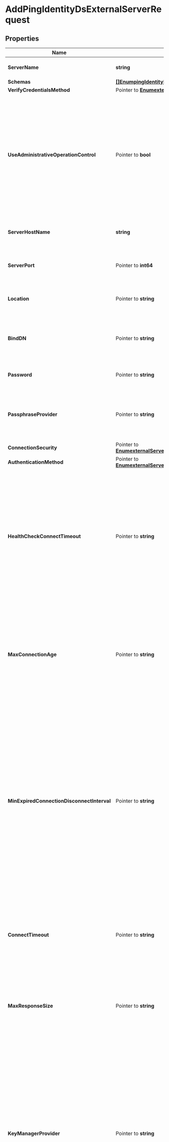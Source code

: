 # AddPingIdentityDsExternalServerRequest

## Properties

Name | Type | Description | Notes
------------ | ------------- | ------------- | -------------
**ServerName** | **string** | Name of the new External Server | 
**Schemas** | [**[]EnumpingIdentityDsExternalServerSchemaUrn**](EnumpingIdentityDsExternalServerSchemaUrn.md) |  | 
**VerifyCredentialsMethod** | Pointer to [**EnumexternalServerVerifyCredentialsMethodProp**](EnumexternalServerVerifyCredentialsMethodProp.md) |  | [optional] 
**UseAdministrativeOperationControl** | Pointer to **bool** | Indicates whether to include the administrative operation request control in requests sent to this server which are intended for administrative operations (e.g., health checking) rather than requests directly from clients. | [optional] 
**ServerHostName** | **string** | The host name or IP address of the target LDAP server. | 
**ServerPort** | Pointer to **int64** | The port number on which the server listens for requests. | [optional] 
**Location** | Pointer to **string** | Specifies the location for the LDAP External Server. | [optional] 
**BindDN** | Pointer to **string** | The DN to use to bind to the target LDAP server if simple authentication is required. | [optional] 
**Password** | Pointer to **string** | The login password for the specified user. | [optional] 
**PassphraseProvider** | Pointer to **string** | The passphrase provider to use to obtain the login password for the specified user. | [optional] 
**ConnectionSecurity** | Pointer to [**EnumexternalServerPingIdentityDsConnectionSecurityProp**](EnumexternalServerPingIdentityDsConnectionSecurityProp.md) |  | [optional] 
**AuthenticationMethod** | Pointer to [**EnumexternalServerPingIdentityDsAuthenticationMethodProp**](EnumexternalServerPingIdentityDsAuthenticationMethodProp.md) |  | [optional] 
**HealthCheckConnectTimeout** | Pointer to **string** | Specifies the maximum length of time to wait for a connection to be established for the purpose of performing a health check. If the connection cannot be established within this length of time, the server will be classified as unavailable. | [optional] 
**MaxConnectionAge** | Pointer to **string** | Specifies the maximum length of time that connections to this server should be allowed to remain established before being closed and replaced with newly-established connections. | [optional] 
**MinExpiredConnectionDisconnectInterval** | Pointer to **string** | Specifies the minimum length of time that should pass between connection closures as a result of the connections being established for longer than the maximum connection age. This may help avoid cases in which a large number of connections are closed and re-established in a short period of time because of the maximum connection age. | [optional] 
**ConnectTimeout** | Pointer to **string** | Specifies the maximum length of time to wait for a connection to be established before giving up and considering the server unavailable. | [optional] 
**MaxResponseSize** | Pointer to **string** | Specifies the maximum response size that should be supported for messages received from the LDAP external server. | [optional] 
**KeyManagerProvider** | Pointer to **string** | The key manager provider to use if SSL or StartTLS is to be used for connection-level security. When specifying a value for this property (except when using the Null key manager provider) you must ensure that the external server trusts this server&#39;s public certificate by adding this server&#39;s public certificate to the external server&#39;s trust store. | [optional] 
**TrustManagerProvider** | Pointer to **string** | The trust manager provider to use if SSL or StartTLS is to be used for connection-level security. | [optional] 
**InitialConnections** | Pointer to **int64** | The number of connections to initially establish to the LDAP external server. A value of zero indicates that the number of connections should be dynamically based on the number of available worker threads. This will be ignored when using a thread-local connection pool. | [optional] 
**MaxConnections** | Pointer to **int64** | The maximum number of concurrent connections to maintain for the LDAP external server. A value of zero indicates that the number of connections should be dynamically based on the number of available worker threads. This will be ignored when using a thread-local connection pool. | [optional] 
**DefunctConnectionResultCode** | Pointer to [**[]EnumexternalServerDefunctConnectionResultCodeProp**](EnumexternalServerDefunctConnectionResultCodeProp.md) |  | [optional] 
**AbandonOnTimeout** | Pointer to **bool** | Indicates whether to send an abandon request for an operation for which a response timeout is encountered. A request which has timed out on one server may be retried on another server regardless of whether an abandon request is sent, but if the initial attempt is not abandoned then a long-running operation may unnecessarily continue to consume processing resources on the initial server. | [optional] 
**Description** | Pointer to **string** | A description for this External Server | [optional] 

## Methods

### NewAddPingIdentityDsExternalServerRequest

`func NewAddPingIdentityDsExternalServerRequest(serverName string, schemas []EnumpingIdentityDsExternalServerSchemaUrn, serverHostName string, ) *AddPingIdentityDsExternalServerRequest`

NewAddPingIdentityDsExternalServerRequest instantiates a new AddPingIdentityDsExternalServerRequest object
This constructor will assign default values to properties that have it defined,
and makes sure properties required by API are set, but the set of arguments
will change when the set of required properties is changed

### NewAddPingIdentityDsExternalServerRequestWithDefaults

`func NewAddPingIdentityDsExternalServerRequestWithDefaults() *AddPingIdentityDsExternalServerRequest`

NewAddPingIdentityDsExternalServerRequestWithDefaults instantiates a new AddPingIdentityDsExternalServerRequest object
This constructor will only assign default values to properties that have it defined,
but it doesn't guarantee that properties required by API are set

### GetServerName

`func (o *AddPingIdentityDsExternalServerRequest) GetServerName() string`

GetServerName returns the ServerName field if non-nil, zero value otherwise.

### GetServerNameOk

`func (o *AddPingIdentityDsExternalServerRequest) GetServerNameOk() (*string, bool)`

GetServerNameOk returns a tuple with the ServerName field if it's non-nil, zero value otherwise
and a boolean to check if the value has been set.

### SetServerName

`func (o *AddPingIdentityDsExternalServerRequest) SetServerName(v string)`

SetServerName sets ServerName field to given value.


### GetSchemas

`func (o *AddPingIdentityDsExternalServerRequest) GetSchemas() []EnumpingIdentityDsExternalServerSchemaUrn`

GetSchemas returns the Schemas field if non-nil, zero value otherwise.

### GetSchemasOk

`func (o *AddPingIdentityDsExternalServerRequest) GetSchemasOk() (*[]EnumpingIdentityDsExternalServerSchemaUrn, bool)`

GetSchemasOk returns a tuple with the Schemas field if it's non-nil, zero value otherwise
and a boolean to check if the value has been set.

### SetSchemas

`func (o *AddPingIdentityDsExternalServerRequest) SetSchemas(v []EnumpingIdentityDsExternalServerSchemaUrn)`

SetSchemas sets Schemas field to given value.


### GetVerifyCredentialsMethod

`func (o *AddPingIdentityDsExternalServerRequest) GetVerifyCredentialsMethod() EnumexternalServerVerifyCredentialsMethodProp`

GetVerifyCredentialsMethod returns the VerifyCredentialsMethod field if non-nil, zero value otherwise.

### GetVerifyCredentialsMethodOk

`func (o *AddPingIdentityDsExternalServerRequest) GetVerifyCredentialsMethodOk() (*EnumexternalServerVerifyCredentialsMethodProp, bool)`

GetVerifyCredentialsMethodOk returns a tuple with the VerifyCredentialsMethod field if it's non-nil, zero value otherwise
and a boolean to check if the value has been set.

### SetVerifyCredentialsMethod

`func (o *AddPingIdentityDsExternalServerRequest) SetVerifyCredentialsMethod(v EnumexternalServerVerifyCredentialsMethodProp)`

SetVerifyCredentialsMethod sets VerifyCredentialsMethod field to given value.

### HasVerifyCredentialsMethod

`func (o *AddPingIdentityDsExternalServerRequest) HasVerifyCredentialsMethod() bool`

HasVerifyCredentialsMethod returns a boolean if a field has been set.

### GetUseAdministrativeOperationControl

`func (o *AddPingIdentityDsExternalServerRequest) GetUseAdministrativeOperationControl() bool`

GetUseAdministrativeOperationControl returns the UseAdministrativeOperationControl field if non-nil, zero value otherwise.

### GetUseAdministrativeOperationControlOk

`func (o *AddPingIdentityDsExternalServerRequest) GetUseAdministrativeOperationControlOk() (*bool, bool)`

GetUseAdministrativeOperationControlOk returns a tuple with the UseAdministrativeOperationControl field if it's non-nil, zero value otherwise
and a boolean to check if the value has been set.

### SetUseAdministrativeOperationControl

`func (o *AddPingIdentityDsExternalServerRequest) SetUseAdministrativeOperationControl(v bool)`

SetUseAdministrativeOperationControl sets UseAdministrativeOperationControl field to given value.

### HasUseAdministrativeOperationControl

`func (o *AddPingIdentityDsExternalServerRequest) HasUseAdministrativeOperationControl() bool`

HasUseAdministrativeOperationControl returns a boolean if a field has been set.

### GetServerHostName

`func (o *AddPingIdentityDsExternalServerRequest) GetServerHostName() string`

GetServerHostName returns the ServerHostName field if non-nil, zero value otherwise.

### GetServerHostNameOk

`func (o *AddPingIdentityDsExternalServerRequest) GetServerHostNameOk() (*string, bool)`

GetServerHostNameOk returns a tuple with the ServerHostName field if it's non-nil, zero value otherwise
and a boolean to check if the value has been set.

### SetServerHostName

`func (o *AddPingIdentityDsExternalServerRequest) SetServerHostName(v string)`

SetServerHostName sets ServerHostName field to given value.


### GetServerPort

`func (o *AddPingIdentityDsExternalServerRequest) GetServerPort() int64`

GetServerPort returns the ServerPort field if non-nil, zero value otherwise.

### GetServerPortOk

`func (o *AddPingIdentityDsExternalServerRequest) GetServerPortOk() (*int64, bool)`

GetServerPortOk returns a tuple with the ServerPort field if it's non-nil, zero value otherwise
and a boolean to check if the value has been set.

### SetServerPort

`func (o *AddPingIdentityDsExternalServerRequest) SetServerPort(v int64)`

SetServerPort sets ServerPort field to given value.

### HasServerPort

`func (o *AddPingIdentityDsExternalServerRequest) HasServerPort() bool`

HasServerPort returns a boolean if a field has been set.

### GetLocation

`func (o *AddPingIdentityDsExternalServerRequest) GetLocation() string`

GetLocation returns the Location field if non-nil, zero value otherwise.

### GetLocationOk

`func (o *AddPingIdentityDsExternalServerRequest) GetLocationOk() (*string, bool)`

GetLocationOk returns a tuple with the Location field if it's non-nil, zero value otherwise
and a boolean to check if the value has been set.

### SetLocation

`func (o *AddPingIdentityDsExternalServerRequest) SetLocation(v string)`

SetLocation sets Location field to given value.

### HasLocation

`func (o *AddPingIdentityDsExternalServerRequest) HasLocation() bool`

HasLocation returns a boolean if a field has been set.

### GetBindDN

`func (o *AddPingIdentityDsExternalServerRequest) GetBindDN() string`

GetBindDN returns the BindDN field if non-nil, zero value otherwise.

### GetBindDNOk

`func (o *AddPingIdentityDsExternalServerRequest) GetBindDNOk() (*string, bool)`

GetBindDNOk returns a tuple with the BindDN field if it's non-nil, zero value otherwise
and a boolean to check if the value has been set.

### SetBindDN

`func (o *AddPingIdentityDsExternalServerRequest) SetBindDN(v string)`

SetBindDN sets BindDN field to given value.

### HasBindDN

`func (o *AddPingIdentityDsExternalServerRequest) HasBindDN() bool`

HasBindDN returns a boolean if a field has been set.

### GetPassword

`func (o *AddPingIdentityDsExternalServerRequest) GetPassword() string`

GetPassword returns the Password field if non-nil, zero value otherwise.

### GetPasswordOk

`func (o *AddPingIdentityDsExternalServerRequest) GetPasswordOk() (*string, bool)`

GetPasswordOk returns a tuple with the Password field if it's non-nil, zero value otherwise
and a boolean to check if the value has been set.

### SetPassword

`func (o *AddPingIdentityDsExternalServerRequest) SetPassword(v string)`

SetPassword sets Password field to given value.

### HasPassword

`func (o *AddPingIdentityDsExternalServerRequest) HasPassword() bool`

HasPassword returns a boolean if a field has been set.

### GetPassphraseProvider

`func (o *AddPingIdentityDsExternalServerRequest) GetPassphraseProvider() string`

GetPassphraseProvider returns the PassphraseProvider field if non-nil, zero value otherwise.

### GetPassphraseProviderOk

`func (o *AddPingIdentityDsExternalServerRequest) GetPassphraseProviderOk() (*string, bool)`

GetPassphraseProviderOk returns a tuple with the PassphraseProvider field if it's non-nil, zero value otherwise
and a boolean to check if the value has been set.

### SetPassphraseProvider

`func (o *AddPingIdentityDsExternalServerRequest) SetPassphraseProvider(v string)`

SetPassphraseProvider sets PassphraseProvider field to given value.

### HasPassphraseProvider

`func (o *AddPingIdentityDsExternalServerRequest) HasPassphraseProvider() bool`

HasPassphraseProvider returns a boolean if a field has been set.

### GetConnectionSecurity

`func (o *AddPingIdentityDsExternalServerRequest) GetConnectionSecurity() EnumexternalServerPingIdentityDsConnectionSecurityProp`

GetConnectionSecurity returns the ConnectionSecurity field if non-nil, zero value otherwise.

### GetConnectionSecurityOk

`func (o *AddPingIdentityDsExternalServerRequest) GetConnectionSecurityOk() (*EnumexternalServerPingIdentityDsConnectionSecurityProp, bool)`

GetConnectionSecurityOk returns a tuple with the ConnectionSecurity field if it's non-nil, zero value otherwise
and a boolean to check if the value has been set.

### SetConnectionSecurity

`func (o *AddPingIdentityDsExternalServerRequest) SetConnectionSecurity(v EnumexternalServerPingIdentityDsConnectionSecurityProp)`

SetConnectionSecurity sets ConnectionSecurity field to given value.

### HasConnectionSecurity

`func (o *AddPingIdentityDsExternalServerRequest) HasConnectionSecurity() bool`

HasConnectionSecurity returns a boolean if a field has been set.

### GetAuthenticationMethod

`func (o *AddPingIdentityDsExternalServerRequest) GetAuthenticationMethod() EnumexternalServerPingIdentityDsAuthenticationMethodProp`

GetAuthenticationMethod returns the AuthenticationMethod field if non-nil, zero value otherwise.

### GetAuthenticationMethodOk

`func (o *AddPingIdentityDsExternalServerRequest) GetAuthenticationMethodOk() (*EnumexternalServerPingIdentityDsAuthenticationMethodProp, bool)`

GetAuthenticationMethodOk returns a tuple with the AuthenticationMethod field if it's non-nil, zero value otherwise
and a boolean to check if the value has been set.

### SetAuthenticationMethod

`func (o *AddPingIdentityDsExternalServerRequest) SetAuthenticationMethod(v EnumexternalServerPingIdentityDsAuthenticationMethodProp)`

SetAuthenticationMethod sets AuthenticationMethod field to given value.

### HasAuthenticationMethod

`func (o *AddPingIdentityDsExternalServerRequest) HasAuthenticationMethod() bool`

HasAuthenticationMethod returns a boolean if a field has been set.

### GetHealthCheckConnectTimeout

`func (o *AddPingIdentityDsExternalServerRequest) GetHealthCheckConnectTimeout() string`

GetHealthCheckConnectTimeout returns the HealthCheckConnectTimeout field if non-nil, zero value otherwise.

### GetHealthCheckConnectTimeoutOk

`func (o *AddPingIdentityDsExternalServerRequest) GetHealthCheckConnectTimeoutOk() (*string, bool)`

GetHealthCheckConnectTimeoutOk returns a tuple with the HealthCheckConnectTimeout field if it's non-nil, zero value otherwise
and a boolean to check if the value has been set.

### SetHealthCheckConnectTimeout

`func (o *AddPingIdentityDsExternalServerRequest) SetHealthCheckConnectTimeout(v string)`

SetHealthCheckConnectTimeout sets HealthCheckConnectTimeout field to given value.

### HasHealthCheckConnectTimeout

`func (o *AddPingIdentityDsExternalServerRequest) HasHealthCheckConnectTimeout() bool`

HasHealthCheckConnectTimeout returns a boolean if a field has been set.

### GetMaxConnectionAge

`func (o *AddPingIdentityDsExternalServerRequest) GetMaxConnectionAge() string`

GetMaxConnectionAge returns the MaxConnectionAge field if non-nil, zero value otherwise.

### GetMaxConnectionAgeOk

`func (o *AddPingIdentityDsExternalServerRequest) GetMaxConnectionAgeOk() (*string, bool)`

GetMaxConnectionAgeOk returns a tuple with the MaxConnectionAge field if it's non-nil, zero value otherwise
and a boolean to check if the value has been set.

### SetMaxConnectionAge

`func (o *AddPingIdentityDsExternalServerRequest) SetMaxConnectionAge(v string)`

SetMaxConnectionAge sets MaxConnectionAge field to given value.

### HasMaxConnectionAge

`func (o *AddPingIdentityDsExternalServerRequest) HasMaxConnectionAge() bool`

HasMaxConnectionAge returns a boolean if a field has been set.

### GetMinExpiredConnectionDisconnectInterval

`func (o *AddPingIdentityDsExternalServerRequest) GetMinExpiredConnectionDisconnectInterval() string`

GetMinExpiredConnectionDisconnectInterval returns the MinExpiredConnectionDisconnectInterval field if non-nil, zero value otherwise.

### GetMinExpiredConnectionDisconnectIntervalOk

`func (o *AddPingIdentityDsExternalServerRequest) GetMinExpiredConnectionDisconnectIntervalOk() (*string, bool)`

GetMinExpiredConnectionDisconnectIntervalOk returns a tuple with the MinExpiredConnectionDisconnectInterval field if it's non-nil, zero value otherwise
and a boolean to check if the value has been set.

### SetMinExpiredConnectionDisconnectInterval

`func (o *AddPingIdentityDsExternalServerRequest) SetMinExpiredConnectionDisconnectInterval(v string)`

SetMinExpiredConnectionDisconnectInterval sets MinExpiredConnectionDisconnectInterval field to given value.

### HasMinExpiredConnectionDisconnectInterval

`func (o *AddPingIdentityDsExternalServerRequest) HasMinExpiredConnectionDisconnectInterval() bool`

HasMinExpiredConnectionDisconnectInterval returns a boolean if a field has been set.

### GetConnectTimeout

`func (o *AddPingIdentityDsExternalServerRequest) GetConnectTimeout() string`

GetConnectTimeout returns the ConnectTimeout field if non-nil, zero value otherwise.

### GetConnectTimeoutOk

`func (o *AddPingIdentityDsExternalServerRequest) GetConnectTimeoutOk() (*string, bool)`

GetConnectTimeoutOk returns a tuple with the ConnectTimeout field if it's non-nil, zero value otherwise
and a boolean to check if the value has been set.

### SetConnectTimeout

`func (o *AddPingIdentityDsExternalServerRequest) SetConnectTimeout(v string)`

SetConnectTimeout sets ConnectTimeout field to given value.

### HasConnectTimeout

`func (o *AddPingIdentityDsExternalServerRequest) HasConnectTimeout() bool`

HasConnectTimeout returns a boolean if a field has been set.

### GetMaxResponseSize

`func (o *AddPingIdentityDsExternalServerRequest) GetMaxResponseSize() string`

GetMaxResponseSize returns the MaxResponseSize field if non-nil, zero value otherwise.

### GetMaxResponseSizeOk

`func (o *AddPingIdentityDsExternalServerRequest) GetMaxResponseSizeOk() (*string, bool)`

GetMaxResponseSizeOk returns a tuple with the MaxResponseSize field if it's non-nil, zero value otherwise
and a boolean to check if the value has been set.

### SetMaxResponseSize

`func (o *AddPingIdentityDsExternalServerRequest) SetMaxResponseSize(v string)`

SetMaxResponseSize sets MaxResponseSize field to given value.

### HasMaxResponseSize

`func (o *AddPingIdentityDsExternalServerRequest) HasMaxResponseSize() bool`

HasMaxResponseSize returns a boolean if a field has been set.

### GetKeyManagerProvider

`func (o *AddPingIdentityDsExternalServerRequest) GetKeyManagerProvider() string`

GetKeyManagerProvider returns the KeyManagerProvider field if non-nil, zero value otherwise.

### GetKeyManagerProviderOk

`func (o *AddPingIdentityDsExternalServerRequest) GetKeyManagerProviderOk() (*string, bool)`

GetKeyManagerProviderOk returns a tuple with the KeyManagerProvider field if it's non-nil, zero value otherwise
and a boolean to check if the value has been set.

### SetKeyManagerProvider

`func (o *AddPingIdentityDsExternalServerRequest) SetKeyManagerProvider(v string)`

SetKeyManagerProvider sets KeyManagerProvider field to given value.

### HasKeyManagerProvider

`func (o *AddPingIdentityDsExternalServerRequest) HasKeyManagerProvider() bool`

HasKeyManagerProvider returns a boolean if a field has been set.

### GetTrustManagerProvider

`func (o *AddPingIdentityDsExternalServerRequest) GetTrustManagerProvider() string`

GetTrustManagerProvider returns the TrustManagerProvider field if non-nil, zero value otherwise.

### GetTrustManagerProviderOk

`func (o *AddPingIdentityDsExternalServerRequest) GetTrustManagerProviderOk() (*string, bool)`

GetTrustManagerProviderOk returns a tuple with the TrustManagerProvider field if it's non-nil, zero value otherwise
and a boolean to check if the value has been set.

### SetTrustManagerProvider

`func (o *AddPingIdentityDsExternalServerRequest) SetTrustManagerProvider(v string)`

SetTrustManagerProvider sets TrustManagerProvider field to given value.

### HasTrustManagerProvider

`func (o *AddPingIdentityDsExternalServerRequest) HasTrustManagerProvider() bool`

HasTrustManagerProvider returns a boolean if a field has been set.

### GetInitialConnections

`func (o *AddPingIdentityDsExternalServerRequest) GetInitialConnections() int64`

GetInitialConnections returns the InitialConnections field if non-nil, zero value otherwise.

### GetInitialConnectionsOk

`func (o *AddPingIdentityDsExternalServerRequest) GetInitialConnectionsOk() (*int64, bool)`

GetInitialConnectionsOk returns a tuple with the InitialConnections field if it's non-nil, zero value otherwise
and a boolean to check if the value has been set.

### SetInitialConnections

`func (o *AddPingIdentityDsExternalServerRequest) SetInitialConnections(v int64)`

SetInitialConnections sets InitialConnections field to given value.

### HasInitialConnections

`func (o *AddPingIdentityDsExternalServerRequest) HasInitialConnections() bool`

HasInitialConnections returns a boolean if a field has been set.

### GetMaxConnections

`func (o *AddPingIdentityDsExternalServerRequest) GetMaxConnections() int64`

GetMaxConnections returns the MaxConnections field if non-nil, zero value otherwise.

### GetMaxConnectionsOk

`func (o *AddPingIdentityDsExternalServerRequest) GetMaxConnectionsOk() (*int64, bool)`

GetMaxConnectionsOk returns a tuple with the MaxConnections field if it's non-nil, zero value otherwise
and a boolean to check if the value has been set.

### SetMaxConnections

`func (o *AddPingIdentityDsExternalServerRequest) SetMaxConnections(v int64)`

SetMaxConnections sets MaxConnections field to given value.

### HasMaxConnections

`func (o *AddPingIdentityDsExternalServerRequest) HasMaxConnections() bool`

HasMaxConnections returns a boolean if a field has been set.

### GetDefunctConnectionResultCode

`func (o *AddPingIdentityDsExternalServerRequest) GetDefunctConnectionResultCode() []EnumexternalServerDefunctConnectionResultCodeProp`

GetDefunctConnectionResultCode returns the DefunctConnectionResultCode field if non-nil, zero value otherwise.

### GetDefunctConnectionResultCodeOk

`func (o *AddPingIdentityDsExternalServerRequest) GetDefunctConnectionResultCodeOk() (*[]EnumexternalServerDefunctConnectionResultCodeProp, bool)`

GetDefunctConnectionResultCodeOk returns a tuple with the DefunctConnectionResultCode field if it's non-nil, zero value otherwise
and a boolean to check if the value has been set.

### SetDefunctConnectionResultCode

`func (o *AddPingIdentityDsExternalServerRequest) SetDefunctConnectionResultCode(v []EnumexternalServerDefunctConnectionResultCodeProp)`

SetDefunctConnectionResultCode sets DefunctConnectionResultCode field to given value.

### HasDefunctConnectionResultCode

`func (o *AddPingIdentityDsExternalServerRequest) HasDefunctConnectionResultCode() bool`

HasDefunctConnectionResultCode returns a boolean if a field has been set.

### GetAbandonOnTimeout

`func (o *AddPingIdentityDsExternalServerRequest) GetAbandonOnTimeout() bool`

GetAbandonOnTimeout returns the AbandonOnTimeout field if non-nil, zero value otherwise.

### GetAbandonOnTimeoutOk

`func (o *AddPingIdentityDsExternalServerRequest) GetAbandonOnTimeoutOk() (*bool, bool)`

GetAbandonOnTimeoutOk returns a tuple with the AbandonOnTimeout field if it's non-nil, zero value otherwise
and a boolean to check if the value has been set.

### SetAbandonOnTimeout

`func (o *AddPingIdentityDsExternalServerRequest) SetAbandonOnTimeout(v bool)`

SetAbandonOnTimeout sets AbandonOnTimeout field to given value.

### HasAbandonOnTimeout

`func (o *AddPingIdentityDsExternalServerRequest) HasAbandonOnTimeout() bool`

HasAbandonOnTimeout returns a boolean if a field has been set.

### GetDescription

`func (o *AddPingIdentityDsExternalServerRequest) GetDescription() string`

GetDescription returns the Description field if non-nil, zero value otherwise.

### GetDescriptionOk

`func (o *AddPingIdentityDsExternalServerRequest) GetDescriptionOk() (*string, bool)`

GetDescriptionOk returns a tuple with the Description field if it's non-nil, zero value otherwise
and a boolean to check if the value has been set.

### SetDescription

`func (o *AddPingIdentityDsExternalServerRequest) SetDescription(v string)`

SetDescription sets Description field to given value.

### HasDescription

`func (o *AddPingIdentityDsExternalServerRequest) HasDescription() bool`

HasDescription returns a boolean if a field has been set.


[[Back to Model list]](../README.md#documentation-for-models) [[Back to API list]](../README.md#documentation-for-api-endpoints) [[Back to README]](../README.md)


